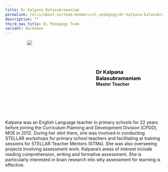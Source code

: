 ```yaml
---
title: Dr Kalpana Balasubramaniam
permalink: /elis/about-us/team-members/el-pedagogy/dr-kalpana-balasubramaniam/
description: ""
third_nav_title: EL Pedagogy Team
variant: markdown
---
```

<div class="flex">
	<div class="imgCrop">
		<img src="/images/Team%20Members/Kalpana_Use%20for%20website.jpg" class="m-0"></div>
		<div class="flex-col">
		<h3 class="m-0 font-bold">Dr Kalpana Balasubramaniam</h3>
		<strong>Master Teacher</strong>
	</div>
	</div>

<style>
	.font-bold {
		font-weight: bold;
		color: black !important;
		width: min-content;
	}
	.m-0 {
		margin: 0 !important;
	}
	.flex {
		display: flex;
		justify-content: center;
		align-items: center; 
		gap: 20px;
		flex-wrap: wrap;
	}
.imgCrop {
    width: 200px !important;
    aspect-ratio: 5/6;
	overflow: hidden;
}
	.flex-col {
		display: flex;
		flex-direction: column;
	}
</style>
		 
Kalpana was an English Language teacher in primary schools for 22 years before joining the Curriculum Planning and Development Division (CPDD), MOE in 2012. During her stint there, she was involved in conducting STELLAR workshops for primary school teachers and facilitating at training sessions for STELLAR Teacher Mentors (STMs). She was also overseeing projects involving assessment work. Kalpana’s areas of interest include reading comprehension, writing and formative assessment. She is particularly interested in brain research into why assessment for learning is effective.